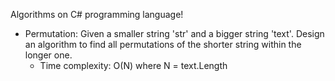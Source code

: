 Algorithms on C# programming language!


- Permutation: Given a smaller string 'str' and a bigger string 'text'. Design an algorithm to find all permutations of the shorter string within the longer one. 
  - Time complexity: O(N) where N = text.Length

